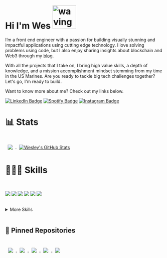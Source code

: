 # Hi I'm Wes <img src="https://media.tenor.com/SNL9_xhZl9oAAAAi/waving-hand-joypixels.gif" alt="waving hand" width='75' height='75'/>


I’m a front end engineer with a passion for building visually stunning and impactful applications using cutting edge technology. I love solving problems using code, but I also enjoy sharing insights about blockchain and Web3 through my [blog](https://www.konjotech.com/articles/).

With all the projects that I take on, I bring high value skills, a depth of knowledge, and a mission accomplishment mindset stemming from my time in the US Marines. Are you ready to tackle big tech challenges together? Let's go, I'm ready to build.

Want to know more about me? Check out my links below.

[![LinkedIn Badge](https://img.shields.io/badge/LinkedIn-informational?style=flat&logo=linkedin&logoColor=white&color=0D76A8)](https://www.linkedin.com/in/wesleyscholl/)
[![Spotify Badge](https://img.shields.io/badge/Spotify-informational?style=flat&logo=spotify&logoColor=white&color=1DB954)](https://open.spotify.com/track/1AQLopqKVQInHPWOqgv2J0?si=eda59e5e385b4031)
[![Instagram Badge](https://img.shields.io/badge/Instagram-informational?style=flat&logo=instagram&logoColor=white&color=E1306C)](https://www.instagram.com/gerard_west/)
<br>

# 📊 Stats
<br>
<a href="https://github.com/konjoinfinity">
  <img align="center" style="margin:0.5rem" src="https://github-readme-stats.vercel.app/api/top-langs/?username=konjoinfinity&hide=html,css&title_color=ffffff&text_color=c9cacc&icon_color=4AB197&bg_color=0d1117" />
</a>

<a href="https://github.com/konjoinfinity">
  <img align="center" style="margin:0.5rem" src="https://github-readme-stats.vercel.app/api?username=konjoinfinity&show_icons=true&line_height=27&count_private=true&title_color=ffffff&text_color=c9cacc&icon_color=1f6feb&bg_color=0d1117" alt="Wesley's GitHub Stats" />
</a>
<br>

# 👨🏻‍💻 Skills
<br>

![](https://img.shields.io/badge/Code-JavaScript-informational?style=flat&logo=JavaScript&logoColor=white&color=1f6feb)
![](https://img.shields.io/badge/Code-React-informational?style=flat&logo=react&logoColor=white&color=1f6feb)
![](https://img.shields.io/badge/Code-ReactNative-informational?style=flat&logo=React&logoColor=white&color=1f6feb)
![](https://img.shields.io/badge/Code-TypeScript-informational?style=flat&logo=TypeScript&logoColor=white&color=1f6feb)
![](https://img.shields.io/badge/Code-Redux-informational?style=flat&logo=Redux&logoColor=white&color=1f6feb)
![](https://img.shields.io/badge/Code-Node.JS-informational?style=flat&logo=nodedotjs&logoColor=white&color=1f6feb)

<br>
<details>
<summary>More Skills</summary>
<br><br>

![](https://img.shields.io/badge/Code-MongoDB-informational?style=flat&logo=MongoDB&logoColor=white&color=712cf9)
![](https://img.shields.io/badge/Code-HTML5-informational?style=flat&logo=html5&logoColor=white&color=712cf9)
![](https://img.shields.io/badge/Code-Express-informational?style=flat&logo=express&logoColor=white&color=712cf9)
![](https://img.shields.io/badge/Code-iOS-informational?style=flat&logo=ios&logoColor=white&color=712cf9)
![](https://img.shields.io/badge/Code-Android-informational?style=flat&logo=android&logoColor=white&color=712cf9)
![](https://img.shields.io/badge/Style-CSS-informational?style=flat&logo=css3&logoColor=white&color=712cf9)
![](https://img.shields.io/badge/Tools-Expo-informational?style=flat&logo=expo&logoColor=white&color=712cf9)
![](https://img.shields.io/badge/Code-Web3.JS-informational?style=flat&logo=web3dotjs&logoColor=white&color=712cf9)
![](https://img.shields.io/badge/Tools-AndroidStudio-informational?style=flat&logo=androidstudio&logoColor=white&color=712cf9)
![](https://img.shields.io/badge/Tools-GooglePlay-informational?style=flat&logo=googleplay&logoColor=white&color=712cf9)
  ![](https://img.shields.io/badge/Tools-AppStore-informational?style=flat&logo=appstore&logoColor=white&color=712cf9)
![](https://img.shields.io/badge/Style-Tailwind-informational?style=flat&logo=Tailwind-CSS&logoColor=white&color=712cf9)
![](https://img.shields.io/badge/Style-Sass-informational?style=flat&logo=Sass&logoColor=white&color=712cf9)
![](https://img.shields.io/badge/Test-Jest-informational?style=flat&logo=jest&logoColor=white&color=712cf9)
![](https://img.shields.io/badge/Tools-NPM-informational?style=flat&logo=npm&logoColor=white&color=712cf9)
![](https://img.shields.io/badge/Tools-Yarn-informational?style=flat&logo=yarn&logoColor=white&color=712cf9)
![](https://img.shields.io/badge/Tools-Postman-informational?style=flat&logo=Postman&logoColor=white&color=712cf9)
![](https://img.shields.io/badge/Tools-GitHub-informational?style=flat&logo=GitHub&logoColor=white&color=712cf9)
![](https://img.shields.io/badge/Tools-Docker-informational?style=flat&logo=docker&logoColor=white&color=712cf9)
  ![](https://img.shields.io/badge/Code-JSON-informational?style=flat&logo=json&logoColor=white&color=712cf9)
    ![](https://img.shields.io/badge/Tools-XCode-informational?style=flat&logo=xcode&logoColor=white&color=712cf9)

<br>
</details>
<br>

## 📌 Pinned Repositories

<br>

<a href="https://github.com/konjoinfinity/ioskonjo">
  <img align="center" style="margin:0.55rem" src="https://github-readme-stats.vercel.app/api/pin/?username=konjoinfinity&repo=ioskonjo&title_color=ffffff&text_color=c9cacc&icon_color=1f6feb&bg_color=0d1117" />
</a>

<a href="https://github.com/konjoinfinity/js-calculator">
  <img align="center" style="margin:0.55rem" src="https://github-readme-stats.vercel.app/api/pin/?username=konjoinfinity&repo=js-calculator&title_color=ffffff&text_color=c9cacc&icon_color=1f6feb&bg_color=0d1117" />
</a>

<a href="https://github.com/konjoinfinity/countdown-mobile-app">
  <img align="center" style="margin:0.55rem" src="https://github-readme-stats.vercel.app/api/pin/?username=konjoinfinity&repo=countdown-mobile-app&title_color=ffffff&text_color=c9cacc&icon_color=1f6feb&bg_color=0d1117" />
</a>

<a href="https://github.com/konjoinfinity/webthree">
  <img align="center" style="margin:0.55rem" src="https://github-readme-stats.vercel.app/api/pin/?username=konjoinfinity&repo=webthree&title_color=ffffff&text_color=c9cacc&icon_color=1f6feb&bg_color=0d1117" />
</a>

<a href="https://github.com/konjoinfinity/keepup">
  <img align="center" style="margin:0.55rem" src="https://github-readme-stats.vercel.app/api/pin/?username=konjoinfinity&repo=keepup&title_color=ffffff&text_color=c9cacc&icon_color=1f6feb&bg_color=0d1117" />
</a>

<br>
<br>



<!--
**konjoinfinity/konjoinfinity** is a ✨ _special_ ✨ repository because its `README.md` (this file) appears on your GitHub profile.

Here are some ideas to get you started:

- 🔭 I’m currently working on ...
- 🌱 I’m currently learning ...
- 👯 I’m looking to collaborate on ...
- 🤔 I’m looking for help with ...
- 💬 Ask me about ...
- 📫 How to reach me: ...
- 😄 Pronouns: ...
- ⚡ Fun fact: ...
-->
